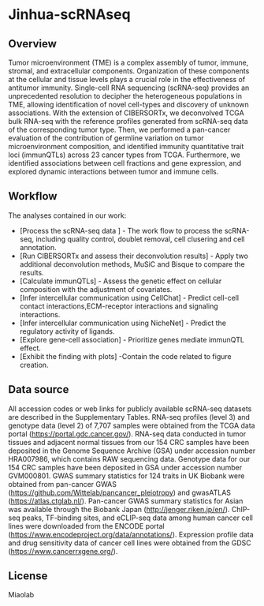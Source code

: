 # Jinhua-scRNAseq


## Overview

Tumor microenvironment (TME) is a complex assembly of tumor, immune, stromal, and extracellular components. Organization of these components at the cellular and tissue levels plays a crucial role in the effectiveness of antitumor immunity. Single-cell RNA sequencing (scRNA-seq) provides an unprecedented resolution to decipher the heterogeneous populations in TME, allowing identification of novel cell-types and discovery of unknown associations. With the extension of CIBERSORTx, we deconvolved TCGA bulk RNA-seq with the reference profiles generated from scRNA-seq data of the corresponding tumor type. Then, we performed a pan-cancer evaluation of the contribution of germline variation on tumor microenvironment composition, and identified immunity quantitative trait loci (immunQTLs) across 23 cancer types from TCGA. Furthermore, we identified associations between cell fractions and gene expression, and explored dynamic interactions between tumor and immune cells.


## Workflow

The analyses contained in our work:

- [Process the scRNA-seq data ] - The work flow to process the scRNA-seq, including quality control, doublet removal, cell clusering and cell annotation.
- [Run CIBERSORTx and assess their deconvolution results] - Apply two additional deconvolution methods, MuSiC and Bisque to compare the results.
- [Calculate immunQTLs] - Assess the genetic effect on cellular composition with the adjustment of covariates.
- [Infer intercellular communication using CellChat] - Predict cell-cell contact interactions,ECM-receptor interactions and signaling interactions.
- [Infer intercellular communication using NicheNet] - Predict the regulatory activity of ligands.
- [Explore gene-cell association] - Prioritize genes mediate immunQTL effect.
- [Exhibit the finding with plots] -Contain the code related to figure creation.



## Data source

All accession codes or web links for publicly available scRNA-seq datasets are described in the Supplementary Tables. RNA-seq profiles (level 3) and genotype data (level 2) of 7,707 samples were obtained from the TCGA data portal (https://portal.gdc.cancer.gov/). RNA-seq data conducted in tumor tissues and adjacent normal tissues from our 154 CRC samples have been deposited in the Genome Sequence Archive (GSA) under accession number HRA007986, which contains RAW sequencing data. Genotype data for our 154 CRC samples have been deposited in GSA under accession number GVM000801. GWAS summary statistics for 124 traits in UK Biobank were obtained from pan-cancer GWAS (https://github.com/Wittelab/pancancer_pleiotropy) and gwasATLAS (https://atlas.ctglab.nl/). Pan-cancer GWAS summary statistics for Asian was available through the Biobank Japan (http://jenger.riken.jp/en/). ChIP-seq peaks, TF-binding sites, and eCLIP-seq data among human cancer cell lines were downloaded from the ENCODE portal (https://www.encodeproject.org/data/annotations/). Expression profile data and drug sensitivity data of cancer cell lines were obtained from the GDSC (https://www.cancerrxgene.org/). 

## License

Miaolab

[//]: # (These are reference links used in the body of this note and get stripped out when the markdown processor does its job. There is no need to format nicely because it shouldn't be seen. Thanks SO - http://stackoverflow.com/questions/4823468/store-comments-in-markdown-syntax)

   [dill]: <https://github.com/joemccann/dillinger>
   [git-repo-url]: <https://github.com/joemccann/dillinger.git>
   [john gruber]: <http://daringfireball.net>
   [df1]: <http://daringfireball.net/projects/markdown/>
   [markdown-it]: <https://github.com/markdown-it/markdown-it>
   [Ace Editor]: <http://ace.ajax.org>
   [node.js]: <http://nodejs.org>
   [Twitter Bootstrap]: <http://twitter.github.com/bootstrap/>
   [jQuery]: <http://jquery.com>
   [@tjholowaychuk]: <http://twitter.com/tjholowaychuk>
   [express]: <http://expressjs.com>
   [AngularJS]: <http://angularjs.org>
   [Gulp]: <http://gulpjs.com>

   [PlDb]: <https://github.com/joemccann/dillinger/tree/master/plugins/dropbox/README.md>
   [PlGh]: <https://github.com/joemccann/dillinger/tree/master/plugins/github/README.md>
   [PlGd]: <https://github.com/joemccann/dillinger/tree/master/plugins/googledrive/README.md>
   [PlOd]: <https://github.com/joemccann/dillinger/tree/master/plugins/onedrive/README.md>
   [PlMe]: <https://github.com/joemccann/dillinger/tree/master/plugins/medium/README.md>
   [PlGa]: <https://github.com/RahulHP/dillinger/blob/master/plugins/googleanalytics/README.md>
